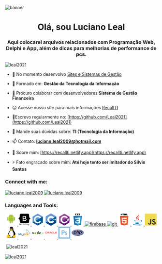 ![banner](https://github.com/Leal2021/RecallTI/blob/main/imagens/LogoRedondado.png?raw=true)
<h1 align="center">Olá, sou Luciano Leal</h1>
<h3 align="center">Aqui colocarei arquivos relacionados com Programação Web, Delphi e App, além de dicas para melhorias de performance de pcs.</h3>

<p align="left"> <img src="https://komarev.com/ghpvc/?username=leal2021&label=Profile%20views&color=0e75b6&style=flat" alt="leal2021" /> </p>

- 🔭 No momento desenvolvo [Sites e Sistemas de Gestão](https://recallti.netlify.app)

- 🌱 Formado em: **Gestão da Tecnologia da Informação**

- 👯 Procuro colaborar com desenvolvedores **Sistema de Gestão Financeira**

- 😉 Acesse nosso site para mais informações [RecallTI](https://recallti.netlify.app)

- 📝Escrevo regularmente no: [https://github.com/Leal2021](https://github.com/Leal2021)

- 💬 Mande suas dúvidas sobre: **TI (Tecnologia da Informação)**

- 📫 Contato: **luciano.leal2009@hotmail.com**

- 📄 Sobre mim: [https://recallti.netlify.app](https://recallti.netlify.app)

- ⚡ Fato engraçado sobre mim: **Até hoje tento ser imitador do Silvio Santos**

<h3 align="left">Connect with me:</h3>
<p align="left">
<a href="https://fb.com/luciano.leal2009" target="blank"><img align="center" src="https://raw.githubusercontent.com/rahuldkjain/github-profile-readme-generator/master/src/images/icons/Social/facebook.svg" alt="luciano.leal2009" height="30" width="40" /></a>
<a href="https://instagram.com/luciano.leal2009" target="blank"><img align="center" src="https://raw.githubusercontent.com/rahuldkjain/github-profile-readme-generator/master/src/images/icons/Social/instagram.svg" alt="luciano.leal2009" height="30" width="40" /></a>
</p>

<h3 align="left">Languages and Tools:</h3>
<p align="left"> <a href="https://developer.android.com" target="_blank" rel="noreferrer"> <img src="https://raw.githubusercontent.com/devicons/devicon/master/icons/android/android-original-wordmark.svg" alt="android" width="40" height="40"/> </a> <a href="https://getbootstrap.com" target="_blank" rel="noreferrer"> <img src="https://raw.githubusercontent.com/devicons/devicon/master/icons/bootstrap/bootstrap-plain-wordmark.svg" alt="bootstrap" width="40" height="40"/> </a> <a href="https://www.cprogramming.com/" target="_blank" rel="noreferrer"> <img src="https://raw.githubusercontent.com/devicons/devicon/master/icons/c/c-original.svg" alt="c" width="40" height="40"/> </a> <a href="https://www.w3schools.com/cpp/" target="_blank" rel="noreferrer"> <img src="https://raw.githubusercontent.com/devicons/devicon/master/icons/cplusplus/cplusplus-original.svg" alt="cplusplus" width="40" height="40"/> </a> <a href="https://www.w3schools.com/cs/" target="_blank" rel="noreferrer"> <img src="https://raw.githubusercontent.com/devicons/devicon/master/icons/csharp/csharp-original.svg" alt="csharp" width="40" height="40"/> </a> <a href="https://www.w3schools.com/css/" target="_blank" rel="noreferrer"> <img src="https://raw.githubusercontent.com/devicons/devicon/master/icons/css3/css3-original-wordmark.svg" alt="css3" width="40" height="40"/> </a> <a href="https://firebase.google.com/" target="_blank" rel="noreferrer"> <img src="https://www.vectorlogo.zone/logos/firebase/firebase-icon.svg" alt="firebase" width="40" height="40"/> </a> <a href="https://git-scm.com/" target="_blank" rel="noreferrer"> <img src="https://www.vectorlogo.zone/logos/git-scm/git-scm-icon.svg" alt="git" width="40" height="40"/> </a> <a href="https://www.w3.org/html/" target="_blank" rel="noreferrer"> <img src="https://raw.githubusercontent.com/devicons/devicon/master/icons/html5/html5-original-wordmark.svg" alt="html5" width="40" height="40"/> </a> <a href="https://www.java.com" target="_blank" rel="noreferrer"> <img src="https://raw.githubusercontent.com/devicons/devicon/master/icons/java/java-original.svg" alt="java" width="40" height="40"/> </a> <a href="https://developer.mozilla.org/en-US/docs/Web/JavaScript" target="_blank" rel="noreferrer"> <img src="https://raw.githubusercontent.com/devicons/devicon/master/icons/javascript/javascript-original.svg" alt="javascript" width="40" height="40"/> </a> <a href="https://www.linux.org/" target="_blank" rel="noreferrer"> <img src="https://raw.githubusercontent.com/devicons/devicon/master/icons/linux/linux-original.svg" alt="linux" width="40" height="40"/> </a> <a href="https://www.mysql.com/" target="_blank" rel="noreferrer"> <img src="https://raw.githubusercontent.com/devicons/devicon/master/icons/mysql/mysql-original-wordmark.svg" alt="mysql" width="40" height="40"/> </a> <a href="https://nodejs.org" target="_blank" rel="noreferrer"> <img src="https://raw.githubusercontent.com/devicons/devicon/master/icons/nodejs/nodejs-original-wordmark.svg" alt="nodejs" width="40" height="40"/> </a> <a href="https://www.oracle.com/" target="_blank" rel="noreferrer"> <img src="https://raw.githubusercontent.com/devicons/devicon/master/icons/oracle/oracle-original.svg" alt="oracle" width="40" height="40"/> </a> <a href="https://www.photoshop.com/en" target="_blank" rel="noreferrer"> <img src="https://raw.githubusercontent.com/devicons/devicon/master/icons/photoshop/photoshop-line.svg" alt="photoshop" width="40" height="40"/> </a> <a href="https://www.php.net" target="_blank" rel="noreferrer"> <img src="https://raw.githubusercontent.com/devicons/devicon/master/icons/php/php-original.svg" alt="php" width="40" height="40"/> </a> </p>

<p>&nbsp;<img align="center" src="https://github-readme-stats.vercel.app/api?username=leal2021&show_icons=true&theme=dark&locale=en" alt="leal2021" /></p>

<p><img align="center" src="https://github-readme-streak-stats.herokuapp.com/?user=leal2021&theme=dark" alt="leal2021" /></p>
